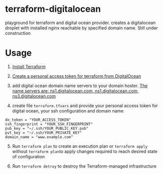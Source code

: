 # terraform-digitalocean
playground for terraform and digital ocean provider. creates a digitalocean droplet with installed nginx reachable by specified domain name. Still under construction

# Usage
1. [Install Terraform](http://www.terraform.io/intro/getting-started/install.html)

2. [Create a personal access token for terraform from DigitalOcean](https://cloud.digitalocean.com/settings/applications)

3. add digital ocean domain name servers to your domain hoster. [The name servers are: ns1.digitalocean.com, ns1.digitalocean.com, ns3.digitalocean.com](https://www.digitalocean.com/community/tutorials/how-to-set-up-a-host-name-with-digitalocean)

4. create file `terraform.tfvars` and provide your personal access token for digital ocean, your ssh configuration and domain name
```
do_token = "YOUR_ACCESS_TOKEN"
ssh_fingerprint = "YOUR_SSH_FINGERPRINT"
pub_key = "~/.ssh/YOUR_PUBLIC_KEY.pub"
pvt_key = "~/.ssh/YOUR_PRIVATE_KEY"
domain_name = "www.example.com"
```
5. Run `terraform plan` to create an execution plan or `terraform apply` without `terraform plan`to apply changes required to reach desired state of configuration

6. Run `terraform detroy` to destroy the Terraform-managed infrastructure
